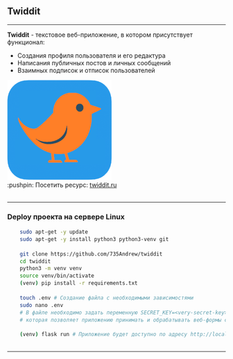 <h2>Twiddit</h2>
<hr>

<b>Twiddit</b> - текстовое веб-приложение, в котором присутствует функционал:
<ul>
    <li>Создания профиля пользователя и его редактура</li>
    <li>Написания публичных постов и личных сообщений</li>
    <li>Взаимных подписок и отписок пользователей</li>
</ul>
<img src="app/static/logo.png" height="230">
<br>
:pushpin: Посетить ресурс: <a href="https://twiddit.ru">twiddit.ru</a>
<br><br>
<hr>
<div>
<h3>Deploy проекта на сервере Linux</h3>

```bash
    sudo apt-get -y update
    sudo apt-get -y install python3 python3-venv git
    
    git clone https://github.com/735Andrew/twiddit 
    cd twiddit 
    python3 -m venv venv 
    source venv/bin/activate 
    (venv) pip install -r requirements.txt
    
    touch .env # Создание файла с необходимыми зависимостями
    sudo nano .env
    # В файле необходимо задать переменную SECRET_KEY=<very-secret-key>,
    # которая позволяет приложению принимать и обрабатывать веб-формы с данными
    
    (venv) flask run # Приложение будет доступно по адресу http://localhost:5000
    
```
</div>
<hr>


